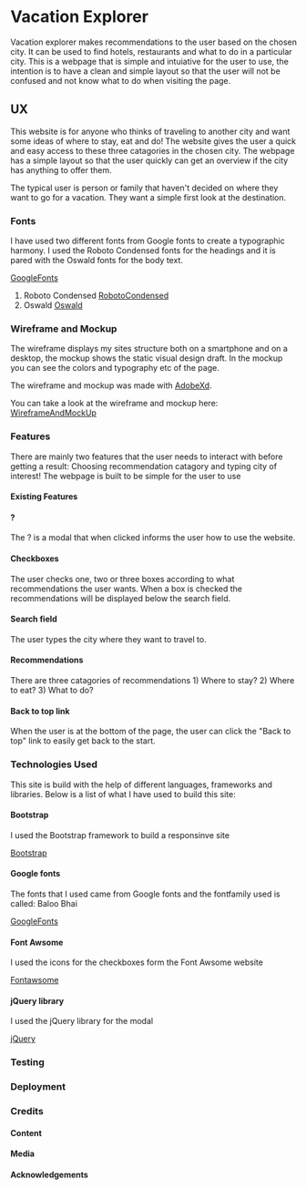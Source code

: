 # Vacation Explorer

Vacation explorer makes recommendations to the user based on the chosen city. It can be used to find hotels, restaurants and what to do in a particular city.
This is a webpage that is simple and intuiative for the user to use, the intention is to have a clean and simple layout so that the user will not be confused and not know what to do when visiting the page.

## UX

This website is for anyone who thinks of traveling to another city and want some ideas of where to stay, eat and do! The website gives the user a quick and easy access to these three catagories in the chosen city. The webpage has a simple layout so that the user quickly can get an overview if the city has anything to offer them.

The typical user is person or family that haven't decided on where they want to go for a vacation. They want a simple first look at the destination.

### Fonts

I have used two different fonts from Google fonts to create a typographic harmony.
I used the Roboto Condensed fonts for the headings and it is pared with the Oswald fonts for the body text.

[GoogleFonts](https://fonts.google.com/)

1) Roboto Condensed [RobotoCondensed](https://fonts.google.com/?selection.family=Oswald|Roboto+Condensed&query=roboto+condensed)
2) Oswald [Oswald](https://fonts.google.com/?selection.family=Oswald|Roboto+Condensed&query=oswald)

### Wireframe and Mockup

The wireframe displays my sites structure both on a smartphone and on a desktop, the mockup shows the static visual design draft. In the mockup you can see the colors and typography etc of the page.

The wireframe and mockup was made with [AdobeXd](https://xd.adobe.com/view/071a08ba-0067-4139-493a-d2b49e5466d3-712b/).

You can take a look at the wireframe and mockup here: [WireframeAndMockUp](https://xd.adobe.com/view/071a08ba-0067-4139-493a-d2b49e5466d3-712b/)

### Features

There are mainly two features that the user needs to interact with before getting a result: Choosing recommendation catagory and typing city of interest! The webpage is built to be simple for the user to use

#### Existing Features

#### ?

The ? is a modal that when clicked informs the user how to use the website.

#### Checkboxes

The user checks one, two or three boxes according to what recommendations the user wants. When a box is checked the recommendations will be displayed below the search field.

#### Search field

The user types the city where they want to travel to.

#### Recommendations

There are three catagories of recommendations
    1) Where to stay?
    2) Where to eat?
    3) What to do?

#### Back to top link

When the user is at the bottom of the page, the user can click the "Back to top" link to easily get back to the start.

### Technologies Used

This site is build with the help of different languages, frameworks and libraries.
Below is a list of what I have used to build this site:

#### Bootstrap

I used the Bootstrap framework to build a responsinve site

[Bootstrap](https://getbootstrap.com/docs/4.2/getting-started/introduction/)

#### Google fonts

The fonts that I used came from Google fonts and the fontfamily used is called: Baloo Bhai

[GoogleFonts](https://fonts.google.com/)

#### Font Awsome

I used the icons for the checkboxes form the Font Awsome website

[Fontawsome](https://fontawesome.com/start)

#### jQuery library

I used the jQuery library for the modal

[jQuery](https://code.jquery.com/)

### Testing

### Deployment

### Credits

#### Content

#### Media

#### Acknowledgements
